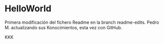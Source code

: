 # HelloWorld

Primera modificación del fichero Readme en la branch readme-edits.
Pedro M. actualizando sus Konocimientos, esta vez con GitHub.

KKK
